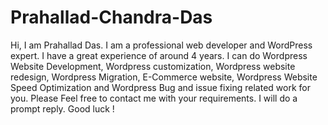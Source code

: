# Prahallad-Chandra-Das
Hi, I am Prahallad Das. I am a professional web developer and WordPress expert. I have a great experience of around 4 years. I can do Wordpress Website Development, Wordpress customization, Wordpress website redesign, Wordpress Migration, E-Commerce website, Wordpress Website Speed Optimization and Wordpress Bug and issue fixing related work for you. Please Feel free to contact me with your requirements. I will do a prompt reply. Good luck !
